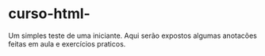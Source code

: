 ﻿# curso-html-
 Um simples teste de uma iniciante. Aqui serão expostos algumas anotacões feitas em aula e exercícios praticos.

